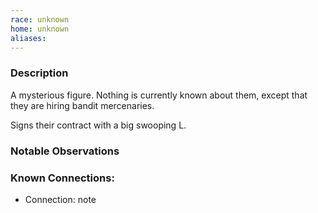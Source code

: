 ```yaml
---
race: unknown
home: unknown
aliases:
---
```


### Description

A mysterious figure. Nothing is currently known about them, except that they are hiring bandit mercenaries.

Signs their contract with a big swooping L.

### Notable Observations

### Known Connections:
- Connection: note